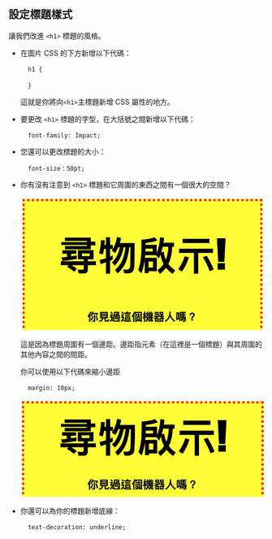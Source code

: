 ## 設定標題樣式

讓我們改進 `<h1>` 標題的風格。

+ 在圖片 CSS 的下方新增以下代碼：
    
        h1 {
        
        }
        
    
    這就是你將向`<h1>`主標題新增 CSS 屬性的地方。

+ 要更改 `<h1>` 標題的字型，在大括號之間新增以下代碼：
    
        font-family: Impact;
        

+ 您還可以更改標題的大小：
    
        font-size：50pt;
        

+ 你有沒有注意到 `<h1>` 標題和它周圍的東西之間有一個很大的空間？
    
    ![截圖](images/wanted-h1-margin.png)
    
    這是因為標題周圍有一個邊距。邊距指元素（在這裡是一個標題）與其周圍的其他內容之間的間距。
    
    你可以使用以下代碼來縮小邊距
    
        margin: 10px;
        
    
    ![截圖](images/wanted-h1-margin-small.png)

+ 你還可以為你的標題新增底線：
    
        text-decoration: underline;